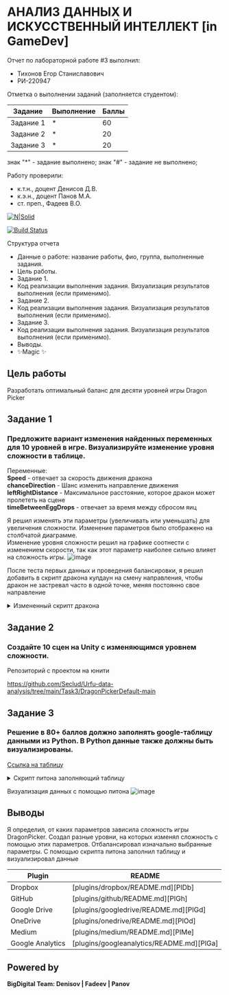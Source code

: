# АНАЛИЗ ДАННЫХ И ИСКУССТВЕННЫЙ ИНТЕЛЛЕКТ [in GameDev]
Отчет по лабораторной работе #3 выполнил:
- Тихонов Егор Станиславович
- РИ-220947
   
Отметка о выполнении заданий (заполняется студентом):

| Задание | Выполнение | Баллы |
| ------ | ------ | ------ |
| Задание 1 | * | 60 |
| Задание 2 | * | 20 |
| Задание 3 | * | 20 |

знак "*" - задание выполнено; знак "#" - задание не выполнено;

Работу проверили:
- к.т.н., доцент Денисов Д.В.
- к.э.н., доцент Панов М.А.
- ст. преп., Фадеев В.О.

[![N|Solid](https://cldup.com/dTxpPi9lDf.thumb.png)](https://nodesource.com/products/nsolid)

[![Build Status](https://travis-ci.org/joemccann/dillinger.svg?branch=master)](https://travis-ci.org/joemccann/dillinger)

Структура отчета

- Данные о работе: название работы, фио, группа, выполненные задания.
- Цель работы.
- Задание 1.
- Код реализации выполнения задания. Визуализация результатов выполнения (если применимо).
- Задание 2.
- Код реализации выполнения задания. Визуализация результатов выполнения (если применимо).
- Задание 3.
- Код реализации выполнения задания. Визуализация результатов выполнения (если применимо).
- Выводы.
- ✨Magic ✨

## Цель работы
Разработать оптимальный баланс для десяти уровней игры Dragon Picker


## Задание 1
### Предложите вариант изменения найденных переменных для 10 уровней в игре. Визуализируйте изменение уровня сложности в таблице. 

Переменные:  
**Speed** - отвечает за скорость движения дракона  
**chanceDirection** - Шанс изменить направление движения  
**leftRightDistance** - Максимальное расстояние, которое дракон может пролететь на сцене  
**timeBetweenEggDrops** - отвечает за время между сбросом яиц  

Я решил изменять эти параметры (увеличивать или уменьшать) для увеличения сложности. Изменение параметров было отображено на столбчатой диаграмме.  
Изменение уровня сложности решил на графике соотнести с изменением скорости, так как этот параметр наиболее сильно влияет на сложность игры.
![image](https://github.com/Seclud/Urfu-data-analysis/assets/82933148/b1ed02e1-7635-4251-9895-643376a2d60e)

После теста первых данных и проведения балансировки, я решил добавить в скрипт дракона кулдаун на смену направления, чтобы дракон не застревал часто в одной точке, меняя постоянно свое направление

<details>
<summary>Измененный скрипт дракона</summary>

```cs
using System.Collections;
using System.Collections.Generic;
using UnityEngine;

public class EnemyDragon : MonoBehaviour
{
    public GameObject dragonEggPrefab;
    public float speed = 1;
    public float timeBetweenEggDrops = 1f;
    public float leftRightDistance = 10f;
    public float chanceDirection = 0.1f;
    private float directionChangeCooldown = 2.0f; // Кулдаун в секундах
    private float timeSinceDirectionChange = 0.0f; // Время с последней смены направления

    void Start()
    {
        Invoke("DropEgg", 2f);

    }

    void DropEgg(){
        Vector3 myVector = new Vector3(0.0f, 5.0f, 0.0f);
        GameObject egg = Instantiate<GameObject>(dragonEggPrefab);
        egg.transform.position = transform.position + myVector;
        Invoke("DropEgg", timeBetweenEggDrops);
    }

    // Update is called once per frame
    void Update()
    {
        Vector3 pos = transform.position;
        pos.x += speed * Time.deltaTime;
        transform.position = pos;

        if (pos.x < -leftRightDistance){
            speed = Mathf.Abs(speed);
        }
        else if (pos.x > leftRightDistance){
            speed = -Mathf.Abs(speed);
        }
    }
    
    
    private void FixedUpdate() {
        timeSinceDirectionChange += Time.fixedDeltaTime; // Увеличиваю таймер

        if (Random.value < chanceDirection && timeSinceDirectionChange >= directionChangeCooldown)
        {
            speed *= -1;
            timeSinceDirectionChange = 0.0f; // Сбросить таймер
        }
    }
}
```

</details>

## Задание 2
### Создайте 10 сцен на Unity с изменяющимся уровнем сложности.

Репозиторий с проектом на юнити

https://github.com/Seclud/Urfu-data-analysis/tree/main/Task3/DragonPickerDefault-main

## Задание 3
### Решение в 80+ баллов должно заполнять google-таблицу данными из Python. В Python данные также должны быть визуализированы.

[Ссылка на таблицу](https://docs.google.com/spreadsheets/d/1gX0QoAih_NlwM91knSoOocxWcyhtXib_C4j9Bwn2Jdw/edit?usp=sharing)
<details>
<summary>Скрипт питона заполняющий таблицу</summary>

```py
import gspread
import matplotlib.pyplot as plt
import numpy as np

gc = gspread.service_account(filename='ivory-volt-367415-cc8a447ba86e.json')
sh = gc.open("UnityDataScienceLab3")

data = {
    'Level': [1, 2, 3, 4, 5, 6, 7, 8, 9, 10],
    'Dragon Speed': [4, 5, 6, 7, 8, 9, 10, 11, 12, 13],
    'Time Between Egg Drops': [2, 1.05, 1.1, 1.15, 1.2, 1.25, 1.3, 1.35, 1.4, 1.45],
    'Left-Right Distance': [10, 12, 14, 16, 18, 20, 20, 22, 22, 22],
    'Direction Change Probability': [0.01, 0.02, 0.03, 0.04, 0.05, 0.06, 0.07, 0.08, 0.09, 0.1]
}

data_balanced = {
    'Level': [1, 2, 3, 4, 5, 6, 7, 8, 9, 10],
    'Dragon Speed': [4, 6, 8, 10, 12, 14, 16, 18, 20, 22 ],
    'Time Between Egg Drops': [2, 1.85, 1.7, 1.55, 1.4, 1.25, 1.1, 0.95, 0.8, 0.65],
    'Left-Right Distance': [10, 12, 14, 16, 18, 20, 20, 20, 20, 20],
    'Direction Change Probability': [0.01, 0.02, 0.03, 0.04, 0.05, 0.06, 0.07, 0.08, 0.09, 0.1]
}

for i in range(len(data['Level'])):
    row = [data['Level'][i], data['Dragon Speed'][i], data['Time Between Egg Drops'][i],data['Left-Right Distance'][i], data['Direction Change Probability'][i]]
    cell_range = f'A{i+3}:E{i+3}'
    sh.worksheet('Лист2').update(cell_range, [row])
    
    row_balanced =[data_balanced['Level'][i], data_balanced['Dragon Speed'][i], data_balanced['Time Between Egg Drops'][i], data_balanced['Left-Right Distance'][i],data_balanced['Direction Change Probability'][i]]
    cell_range_balanced = f'A{i+16}:E{i+16}'
    sh.worksheet('Лист2').update(cell_range_balanced, [row_balanced])

barWidth = 0.25
fig, axs = plt.subplots(2, figsize =(12, 16)) 

br1 = np.arange(len(data['Level'])) 
br2 = [x + barWidth for x in br1] 
br3 = [x + barWidth for x in br2] 

axs[0].bar(br1, data['Dragon Speed'], color ='r', width = barWidth, 
        edgecolor ='black', label ='Dragon Speed') 
axs[0].bar(br2, data['Time Between Egg Drops'], color ='g', width = barWidth, 
        edgecolor ='black', label ='Egg Drop Frequency') 
axs[0].bar(br3, data['Direction Change Probability'], color ='b', width = barWidth, 
        edgecolor ='black', label ='Direction Change Probability') 

axs[0].set_xlabel('Level', fontweight ='bold', fontsize = 15) 
axs[0].set_ylabel('Value', fontweight ='bold', fontsize = 15) 
axs[0].set_xticks([r + barWidth for r in range(len(data['Dragon Speed']))])
axs[0].set_xticklabels(data['Level'])
axs[0].legend()

br4 = np.arange(len(data_balanced['Level'])) 
br5 = [x + barWidth for x in br4] 
br6 = [x + barWidth for x in br5] 

axs[1].bar(br4, data_balanced['Dragon Speed'], color ='r', width = barWidth, 
        edgecolor ='black', label ='Balanced Dragon Speed') 
axs[1].bar(br5, data_balanced['Time Between Egg Drops'], color ='g', width = barWidth, 
        edgecolor ='black', label ='Balanced Egg Drop Frequency') 
axs[1].bar(br6, data_balanced['Direction Change Probability'], color ='b', width = barWidth, 
        edgecolor ='black', label ='Balanced Direction Change Probability') 

axs[1].set_xlabel('Level', fontweight ='bold', fontsize = 15) 
axs[1].set_ylabel('Value', fontweight ='bold', fontsize = 15) 
axs[1].set_xticks([r + barWidth for r in range(len(data_balanced['Dragon Speed']))])
axs[1].set_xticklabels(data_balanced['Level'])
axs[1].legend()

plt.tight_layout()
plt.show() 
```

</details>  

Визуализация данных с помощью питона
![image](https://github.com/Seclud/Urfu-data-analysis/assets/82933148/f6561268-2544-4f1f-8692-b48beb229a16)


## Выводы
Я определил, от каких параметров зависила сложность игры DragonPicker. Создал разные уровни, на которых изменял сложность с помощью этих параметров. Отбалансировал изначально выбранные параметры. С помощью скрипта питона заполнил таблицу и визуализировал данные

| Plugin | README |
| ------ | ------ |
| Dropbox | [plugins/dropbox/README.md][PlDb] |
| GitHub | [plugins/github/README.md][PlGh] |
| Google Drive | [plugins/googledrive/README.md][PlGd] |
| OneDrive | [plugins/onedrive/README.md][PlOd] |
| Medium | [plugins/medium/README.md][PlMe] |
| Google Analytics | [plugins/googleanalytics/README.md][PlGa] |

## Powered by

**BigDigital Team: Denisov | Fadeev | Panov**
